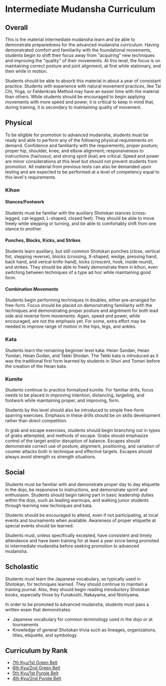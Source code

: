 # Intermediate Mudansha Curriculum

## Overall

This is the material intermediate mudansha learn and be able to demonstrate preparedness for the advanced mudansha
curriculum. Having demonstrated comfort and familiarity with the foundational movements, students begin to shift their
focus away from "acquiring" new techniques and improving the "quality" of their movements. At this level, the focus is
on maintaining correct posture and joint alignment, at first while stationary, and then while in motion.

Students should be able to absorb this material in about a year of consistant practice. Students with experience with
natural movement practices, like Tai Chi, Yoga, or Feldenkrais Method may have an easier time with the material than
others. While students should be encouraged to begin applying movements with more speed and power, it is critical to
keep in mind that, during training, it is secondary to maintaining quality of movement.

## Physical

To be eligible for promotion to advanced mudansha, students must be ready and able to perform any of the following
physical requirements on demand. Confidence and familiarity with the requirements; proper posture; proper hip,
shoulder, knee, and elbow alignment; responsiveness to instructions (hai/ossu); and strong spirit (kiai) are critical.
Speed and power are minor considerations at this level but should not prevent students from promotion. All material
from previous tests can also be demanded upon testing and are expected to be performed at a level of competency equal
to this level's requirements.

### Kihon

#### Stances/Footwork

Students must be familiar with the auxiliary Shotokan stances (cross-legged, cat-legged, L-shaped, closed feet). They
should be able to move freely while stepping or turning, and be able to comfortably shift from one stance to another.

#### Punches, Blocks, Kicks, and Strikes

Students learn auxiliary, but still common Shotokan punches (close, vertical fist, stepping reverse), blocks (crossing,
X-shaped, wedge, pressing hand, back hand, and verical knife-hand), kicks (crescent, hook, inside round), and strikes.
They should be able to freely demonstrate them in kihon, even switching between techniques of a type ad hoc while
maintaining good form.

#### Combination Movements

Students begin performing techniques in doubles, either pre-arranged for free-form. Focus should be placed on
demonstrating familiarity with the techniques and demonstrating proper posture and aligntment for both lead side and
reverse form movements. Again, speed and power, while encouraged, are not the emphasis yet. For some, extra effort may
be needed to improve range of motion in the hips, legs, and ankles.

### Kata

Students learn the remaining beginner level kata: Heian Sandan, Heian Yondan, Heian Godan, and Tekki Shodan. The Tekki
kata is introduced as it was the traditional first form learned by students in Shuri and Tomari before the creation of
the Heian kata.

### Kumite

Students continue to practice formalized kumite. For familiar drills, focus needs to be placed in improving intention,
distancing, targeting, and footwork while maintaining proper, and improving, form.

Students by this level should also be introduced to simple free-form sparring exercises. Emphasis in these drills
should be on skills development rather than direct competition.

In grab and escape exercises, students should begin branching out in types of grabs attempted, and methods of escape.
Grabs should emphasize control of the target and/or disruption of balance. Escapes should demonstrate correct use of
posture, alignment, positioning, and variation of counter attacks both in technique and effective targets. Escapes
should always avoid strength vs strength situations.

## Social

Students must be familiar with and demonstrate proper day to day etiquette in the dojo, be responsive to instructions,
and demonstrate spririt and enthusiasm. Students should begin taking part in basic leadership duties within the dojo,
such as leading warmups, and walking junior students through learning new techniques and kata.

Students should be encouraged to attend, even if not participating, at local events and tournaments when available.
Awareness of proper etiquette at special events should be learned.

Students must, unless specifically excepted, have consistent and timely attendence and have been training for at least
a year since being promoted to intermediate mudansha before seeking promotion to advanced mudansha.

## Scholastic

Students must learn the Japanese vocabulary, as typically used in Shotokan, for techniques learned. They should
continue to maintain a training journal. Also, they should begin reading introductory Shotokan books, especially those
by Funakoshi, Nakayama, and Nishiyama.

In order to be promoted to advanced mudansha, students must pass a written exam that demonstrates:

* Japanese vocabulary for common terminology used in the dojo or at tournaments
* Knowledge of general Shotokan trivia such as lineages, organizations, titles, etiquette, and symbology

## Curriculum by Rank

* [7th Kyu/1st Green Belt](kyu7.md)
* [6th Kyu/2nd Green Belt](kyu6.md)
* [5th Kyu/1st Purple Belt](kyu5.md)
* [4th Kyu/2nd Purple Belt](kyu4.md)
